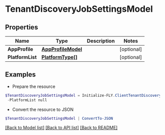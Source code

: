 # TenantDiscoveryJobSettingsModel
## Properties

Name | Type | Description | Notes
------------ | ------------- | ------------- | -------------
**AppProfile** | [**AppProfileModel**](AppProfileModel.md) |  | [optional] 
**PlatformList** | [**PlatformType[]**](PlatformType.md) |  | [optional] 

## Examples

- Prepare the resource
```powershell
$TenantDiscoveryJobSettingsModel = Initialize-FLY.ClientTenantDiscoveryJobSettingsModel  -AppProfile null `
 -PlatformList null
```

- Convert the resource to JSON
```powershell
$TenantDiscoveryJobSettingsModel | ConvertTo-JSON
```

[[Back to Model list]](../README.md#documentation-for-models) [[Back to API list]](../README.md#documentation-for-api-endpoints) [[Back to README]](../README.md)

